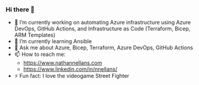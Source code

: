 ### Hi there 👋

- 🔭 I’m currently working on automating Azure infrastructure using Azure DevOps, GitHub Actions, and Infrastructure as Code (Terraform, Bicep, ARM Templates)
- 🌱 I’m currently learning Ansible
- 💬 Ask me about Azure, Bicep, Terraform, Azure DevOps, GitHub Actions
- 📫 How to reach me:
  - https://www.nathannellans.com
  - https://www.linkedin.com/in/nnellans/
- ⚡ Fun fact: I love the videogame Street Fighter
